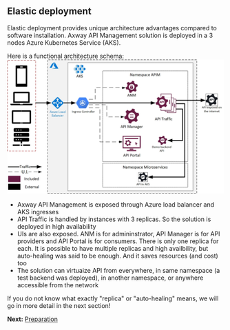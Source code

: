 ## Elastic deployment

Elastic deployment provides unique architecture advantages compared to software installation. Axway API Management solution is deployed in a 3 nodes Azure Kubernetes Service (AKS).

Here is a functional architecture schema:
![APIM-AKS-deployment-architecture](./imgs/APIM-AKS-deployment-architecture.png)
- Axway API Management is exposed through Azure load balancer and AKS ingresses
- API Traffic is handled by instances with 3 replicas. So the solution is deployed in high availability
- UIs are also exposed. ANM is for admininstrator, API Manager is for API providers and API Portal is for consumers. There is only one replica for each. It is possible to have multiple replicas and high availbility, but auto-healing was said to be enough. And it saves resources (and cost) too  
- The solution can virtuaize API from everywhere, in same namespace (a test backend was deployed), in another namespace, or anywhere accessible from the network

If you do not know what exactly "replica" or "auto-healing" means, we will go in more detail in the next section!

**Next:** [Preparation](../Preparation)